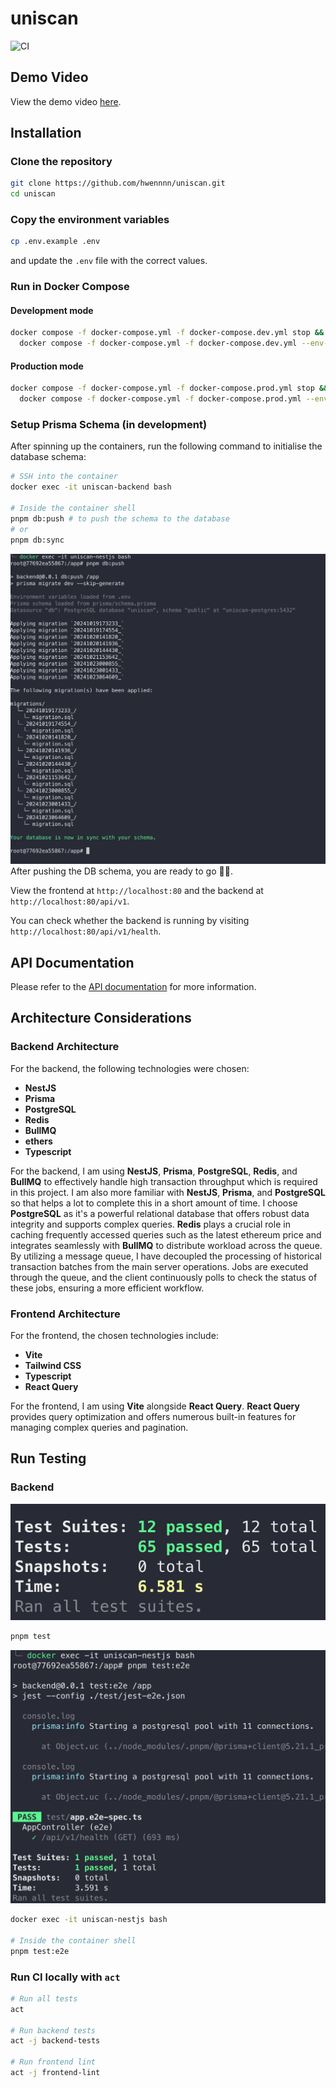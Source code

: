 # uniscan

![CI](https://github.com/hwennnn/uniscan/actions/workflows/ci.yml/badge.svg)

## Demo Video

View the demo video [here](https://youtu.be/Llf3kSnb6PY).

## Installation

### Clone the repository

```bash
git clone https://github.com/hwennnn/uniscan.git
cd uniscan
```

### Copy the environment variables

```bash
cp .env.example .env
```

and update the `.env` file with the correct values.

### Run in Docker Compose

#### Development mode

```bash
docker compose -f docker-compose.yml -f docker-compose.dev.yml stop && \ 
  docker compose -f docker-compose.yml -f docker-compose.dev.yml --env-file .env up --build
```

#### Production mode

```bash
docker compose -f docker-compose.yml -f docker-compose.prod.yml stop && \ 
  docker compose -f docker-compose.yml -f docker-compose.prod.yml --env-file .env up --build
```

### Setup Prisma Schema (in development)

After spinning up the containers, run the following command to initialise the database schema:

```bash
# SSH into the container
docker exec -it uniscan-backend bash

# Inside the container shell
pnpm db:push # to push the schema to the database
# or
pnpm db:sync
```

![Push DB schema](docs/push-schema.png)
After pushing the DB schema, you are ready to go 🎉🎉.

View the frontend at `http://localhost:80` and the backend at `http://localhost:80/api/v1`.

You can check whether the backend is running by visiting `http://localhost:80/api/v1/health`.

## API Documentation

Please refer to the [API documentation](docs/API_DOCUMENTATION.md) for more information.

## Architecture Considerations

### Backend Architecture

For the backend, the following technologies were chosen:

- **NestJS**
- **Prisma**
- **PostgreSQL**
- **Redis**
- **BullMQ**
- **ethers**
- **Typescript**
  
For the backend, I am using **NestJS**, **Prisma**, **PostgreSQL**, **Redis**, and **BullMQ** to effectively handle high transaction throughput which is required in this project. I am also more familiar with **NestJS**, **Prisma**, and **PostgreSQL** so that helps a lot to complete this in a short amount of time. I choose **PostgreSQL** as it's a powerful relational database that offers robust data integrity and supports complex queries. **Redis** plays a crucial role in caching frequently accessed queries such as the latest ethereum price and integrates seamlessly with **BullMQ** to distribute workload across the queue. By utilizing a message queue, I have decoupled the processing of historical transaction batches from the main server operations. Jobs are executed through the queue, and the client continuously polls to check the status of these jobs, ensuring a more efficient workflow.

### Frontend Architecture

For the frontend, the chosen technologies include:

- **Vite**
- **Tailwind CSS**
- **Typescript**
- **React Query**

For the frontend, I am using **Vite** alongside **React Query**. **React Query** provides query optimization and offers numerous built-in features for managing complex queries and pagination.

## Run Testing

### Backend

![test](docs/test.png)

```bash
pnpm test
```

![e2e test](docs/test-e2e.png)

```bash
docker exec -it uniscan-nestjs bash

# Inside the container shell
pnpm test:e2e
```

### Run CI locally with `act`

```bash
# Run all tests
act

# Run backend tests
act -j backend-tests

# Run frontend lint
act -j frontend-lint
```
